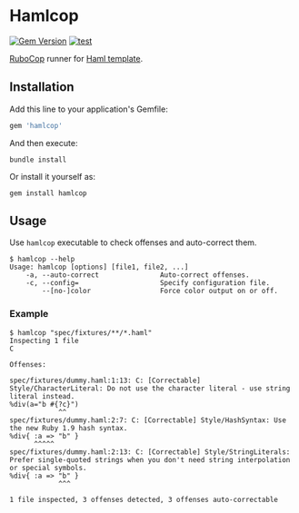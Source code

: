 # Hamlcop

[![Gem Version](https://badge.fury.io/rb/hamlcop.svg)](https://rubygems.org/gems/hamlcop)
[![test](https://github.com/r7kamura/hamlcop/actions/workflows/test.yml/badge.svg)](https://github.com/r7kamura/hamlcop/actions/workflows/test.yml)

[RuboCop](https://github.com/rubocop/rubocop) runner for [Haml template](https://github.com/haml/haml).

## Installation

Add this line to your application's Gemfile:

```ruby
gem 'hamlcop'
```

And then execute:

```
bundle install
```

Or install it yourself as:

```
gem install hamlcop
```

## Usage

Use `hamlcop` executable to check offenses and auto-correct them.

```console
$ hamlcop --help
Usage: hamlcop [options] [file1, file2, ...]
    -a, --auto-correct               Auto-correct offenses.
    -c, --config=                    Specify configuration file.
        --[no-]color                 Force color output on or off.
```

### Example

```console
$ hamlcop "spec/fixtures/**/*.haml"
Inspecting 1 file
C

Offenses:

spec/fixtures/dummy.haml:1:13: C: [Correctable] Style/CharacterLiteral: Do not use the character literal - use string literal instead.
%div(a="b #{?c}")
            ^^
spec/fixtures/dummy.haml:2:7: C: [Correctable] Style/HashSyntax: Use the new Ruby 1.9 hash syntax.
%div{ :a => "b" }
      ^^^^^
spec/fixtures/dummy.haml:2:13: C: [Correctable] Style/StringLiterals: Prefer single-quoted strings when you don't need string interpolation or special symbols.
%div{ :a => "b" }
            ^^^

1 file inspected, 3 offenses detected, 3 offenses auto-correctable
```
